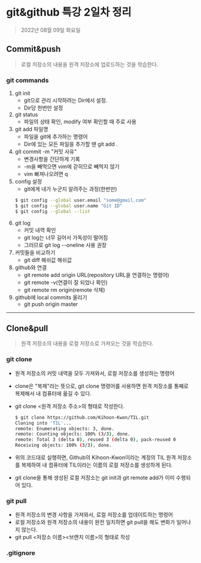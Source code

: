 # git&github 특강 2일차 정리

>2022년 08월 09일 화요일

## Commit&push
>로컬 저장소의 내용을 원격 저장소에 업로드하는 것을 학습한다.

### git commands

1. git init
   - git으로 관리 시작하려는 Dir에서 설정. 
   - Dir당 한번만 설정
2. git status
   - 파일의 상태 확인, modify 여부 확인할 때 주로 사용
3. git add 파일명
   - 파일을 git에 추가하는 명령어
   - Dir에 있는 모든 파일을 추가할 땐 git add .
4. git commit -m "커밋 사유"
   - 변경사항을 간단하게 기록
   - -m을 빼먹으면 vim에 갇히므로 빼먹지 않기
   - vim 빠져나오려면 q
5. config 설정
   - git에게 내가 누군지 알려주는 과정(한번만)
    ```bash
    $ git config --global user.email "some@gmail.com"
    $ git config --global user.name "Git ID"
    $ git config --global --list
    ```
6. git log
   - 커밋 내역 확인
   - git log는 너무 길어서 가독성이 떨어짐
   - 그러므로 git log --oneline 사용 권장
7. 커밋들을 비교하기
   - git diff 해쉬값 해쉬값
8. github와 연결
   - git remote add origin URL(repository URL을 연결하는 명령어)
   - git remote -v(연결이 잘 되었나 확인)
   - git remote rm origin(remote 삭제)
9. github에 local commits 올리기
    - git push origin master
---
## Clone&pull
>원격 저장소의 내용을 로컬 저장소로 가져오는 것을 학습한다.

### git clone

- 원격 저장소의 커밋 내역을 모두 가져와서, 로컬 저장소를 생성하는 명령어
- clone은 "복제"라는 뜻으로, git clone 명령어를 사용하면 원격 저장소를 통째로 복제해서 내 컴퓨터에 옮길 수 있다.
- git clone <원격 저장소 주소>의 형태로 작성한다.

    ```bash
    $ git clone https://github.com/Kihoon-Kwon/TIL.git
    Cloning into 'TIL'...
    remote: Enumerating objects: 3, done.
    remote: Counting objects: 100% (3/3), done.
    remote: Total 3 (delta 0), reused 3 (delta 0), pack-reused 0
    Receiving objects: 100% (3/3), done.
    ```
- 위의 코드대로 실행하면, Github의 Kihoon-Kwon이라는 계정의 TIL 원격 저장소를 복제하여 내 컴퓨터에 TIL이라는 이름의 로컬 저장소를 생성하게 된다.
- git clone을 통해 생성된 로컬 저장소는 git init과 git remote add가 이미 수행되어 있다.

### git pull

- 원격 저장소의 변경 사항을 가져와서, 로컬 저장소를 업데이트하는 명령어
- 로컬 저장소와 원격 저장소의 내용이 완전 일치하면 git pull을 해도 변화가 일어나지 않는다.
- git pull <저장소 이름><브랜치 이름>의 형태로 작성

### .gitignore
